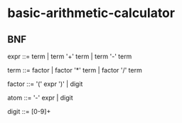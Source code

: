 # basic-arithmetic-calculator

## BNF
expr   ::= term
         | term '+' term
         | term '-' term

term   ::= factor
         | factor '*' term
         | factor '/' term

factor ::= '(' expr ')' | digit

atom   ::= '-' expr | digit

digit  ::= [0-9]+
